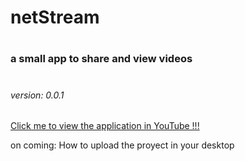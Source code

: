 # <h1>netStream</h1>
# <h3>a small app to share and view videos</h3>
# <h6><i>version: 0.0.1</i></h6>


<a href="https://youtu.be/tz51qEKi4ZY">Click me to view the application in YouTube !!! </a>

on coming: How to upload the proyect in your desktop
